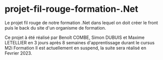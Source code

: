 # projet-fil-rouge-formation-.Net
Le projet fil rouge de notre formation .Net dans lequel on doit créer le front puis le back du site d'un organisme de formation.

Ce projet à été réalisé par Benoît COMBE, Simon DUBUIS et Maxime LETELLIER en 3 jours après 8 semaines d'apprentissage durant le cursus M2i Formation
Il est actuellement en suspend, la suite sera réalisé en Fevrier 2023.
